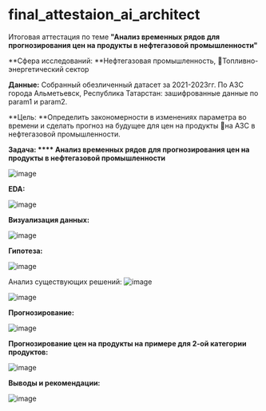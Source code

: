 # final_attestaion_ai_architect
Итоговая аттестация по теме **"Анализ временных рядов для прогнозирования цен на продукты в нефтегазовой промышленности"**

**Сфера исследований: **Нефтегазовая промышленность, Топливно-энергетический сектор

**Данные:** Собранный обезличенный датасет за 2021-2023гг. По АЗС города Альметьевск, Республика Татарстан: зашифрованные данные по param1 и param2.

**Цель: **Определить закономерности в изменениях параметра во времени и сделать прогноз на будущее для цен на продукты на АЗС в нефтегазовой промышленности.

**Задача: **** Анализ временных рядов для прогнозирования цен на продукты в нефтегазовой промышленности**

![image](https://github.com/PaslenAmari/final_attestaion_ai_architect/assets/106679149/2de3a0a5-7712-464a-9158-ff1881859c83)

**EDA:**

![image](https://github.com/PaslenAmari/final_attestaion_ai_architect/assets/106679149/4208cb38-77db-4e29-9fa3-6ad2772d046d)

**Визуализация данных:**

![image](https://github.com/PaslenAmari/final_attestaion_ai_architect/assets/106679149/ba36540d-0a9d-45cc-badf-71e2c3149934)

**Гипотеза:**

![image](https://github.com/PaslenAmari/final_attestaion_ai_architect/assets/106679149/9cbd0ce6-c188-4d50-ad70-1fa9f7409f6a)

Анализ существующих решений:
![image](https://github.com/PaslenAmari/final_attestaion_ai_architect/assets/106679149/62af9d5b-9868-49f8-b00a-119be8043103)

![image](https://github.com/PaslenAmari/final_attestaion_ai_architect/assets/106679149/0e00f58f-a386-40b7-b85f-f38c43108a06)


**Прогнозирование:**

![image](https://github.com/PaslenAmari/final_attestaion_ai_architect/assets/106679149/476ab648-dea2-4065-af08-4e5f083217ee)

**Прогнозирование цен на продукты на примере для 2-ой категории продуктов:**

![image](https://github.com/PaslenAmari/final_attestaion_ai_architect/assets/106679149/8c58d993-316d-49c6-9039-bfafb8ea83b8)

**Выводы и рекомендации:**

![image](https://github.com/PaslenAmari/final_attestaion_ai_architect/assets/106679149/fed537a5-ae9f-4bb4-9c44-e3e415a5c0fc)


